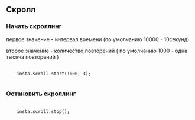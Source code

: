
<h2>Скролл</h2>


<h3>Начать скроллинг</h3>
<p> первое значение - интервал времени (по умолчанию 10000 - 10секунд)</p>
<p> второе значение - количество повторений ( по умолчанию 1000 - одна тысяча повторений )</p>
<pre>
  <code>
    insta.scroll.start(1000, 3);
  </code>
</pre>

<h3>Остановить скроллинг</h3>
<pre>
  <code>
    insta.scroll.stop();
  </code>
</pre>
